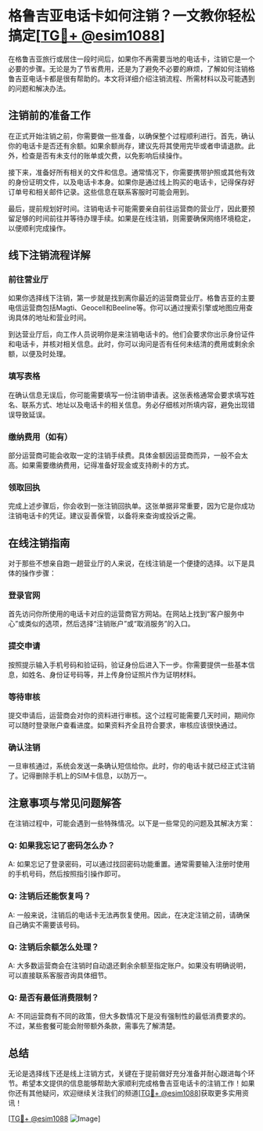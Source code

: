 # 格鲁吉亚电话卡如何注销？一文教你轻松搞定[[TG💪+ @esim1088](https://t.me/s/esim1088)]

在格鲁吉亚旅行或居住一段时间后，如果你不再需要当地的电话卡，注销它是一个必要的步骤。无论是为了节省费用，还是为了避免不必要的麻烦，了解如何注销格鲁吉亚电话卡都是很有帮助的。本文将详细介绍注销流程、所需材料以及可能遇到的问题和解决办法。

## 注销前的准备工作

在正式开始注销之前，你需要做一些准备，以确保整个过程顺利进行。首先，确认你的电话卡是否还有余额。如果余额尚存，建议先将其使用完毕或者申请退款。此外，检查是否有未支付的账单或欠费，以免影响后续操作。

接下来，准备好所有相关的文件和信息。通常情况下，你需要携带护照或其他有效的身份证明文件，以及电话卡本身。如果你是通过线上购买的电话卡，记得保存好订单号和相关邮件记录。这些信息在联系客服时可能会用到。

最后，提前规划好时间。注销电话卡可能需要亲自前往运营商的营业厅，因此要预留足够的时间前往并等待办理手续。如果是在线注销，则需要确保网络环境稳定，以便顺利完成操作。

## 线下注销流程详解

### 前往营业厅

如果你选择线下注销，第一步就是找到离你最近的运营商营业厅。格鲁吉亚的主要电信运营商包括Magti、Geocell和Beeline等。你可以通过搜索引擎或地图应用查询具体的地址和营业时间。

到达营业厅后，向工作人员说明你是来注销电话卡的。他们会要求你出示身份证件和电话卡，并核对相关信息。此时，你可以询问是否有任何未结清的费用或剩余余额，以便及时处理。

### 填写表格

在确认信息无误后，你可能需要填写一份注销申请表。这张表格通常会要求填写姓名、联系方式、地址以及电话卡的相关信息。务必仔细核对所填内容，避免出现错误导致延误。

### 缴纳费用（如有）

部分运营商可能会收取一定的注销手续费。具体金额因运营商而异，一般不会太高。如果需要缴纳费用，记得准备好现金或支持刷卡的方式。

### 领取回执

完成上述步骤后，你会收到一张注销回执单。这张单据非常重要，因为它是你成功注销电话卡的凭证。建议妥善保管，以备将来查询或投诉之需。

## 在线注销指南

对于那些不想亲自跑一趟营业厅的人来说，在线注销是一个便捷的选择。以下是具体的操作步骤：

### 登录官网

首先访问你所使用的电话卡对应的运营商官方网站。在网站上找到“客户服务中心”或类似的选项，然后选择“注销账户”或“取消服务”的入口。

### 提交申请

按照提示输入手机号码和验证码，验证身份后进入下一步。你需要提供一些基本信息，如姓名、身份证号码等，并上传身份证照片作为证明材料。

### 等待审核

提交申请后，运营商会对你的资料进行审核。这个过程可能需要几天时间，期间你可以随时登录账户查看进度。如果资料齐全且符合要求，审核应该很快通过。

### 确认注销

一旦审核通过，系统会发送一条确认短信给你。此时，你的电话卡就已经正式注销了。记得删除手机上的SIM卡信息，以防万一。

## 注意事项与常见问题解答

在注销过程中，可能会遇到一些特殊情况。以下是一些常见的问题及其解决方案：

### Q: 如果我忘记了密码怎么办？

A: 如果忘记了登录密码，可以通过找回密码功能重置。通常需要输入注册时使用的手机号码，然后按照指引操作即可。

### Q: 注销后还能恢复吗？

A: 一般来说，注销后的电话卡无法再恢复使用。因此，在决定注销之前，请确保自己确实不需要该号码。

### Q: 注销后余额怎么处理？

A: 大多数运营商会在注销时自动退还剩余余额至指定账户。如果没有明确说明，可以直接联系客服咨询具体细节。

### Q: 是否有最低消费限制？

A: 不同运营商有不同的政策，但大多数情况下是没有强制性的最低消费要求的。不过，某些套餐可能会附带额外条款，需事先了解清楚。

## 总结

无论是选择线下还是线上注销方式，关键在于提前做好充分准备并耐心跟进每个环节。希望本文提供的信息能够帮助大家顺利完成格鲁吉亚电话卡的注销工作！如果你还有其他疑问，欢迎继续关注我们的频道[[TG💪+ @esim1088](https://t.me/s/esim1088)]获取更多实用资讯！

[[TG💪+ @esim1088](https://t.me/s/esim1088) ![Image](https://i.postimg.cc/4NQfJmqS/Snipaste-2025-05-13-00-14-12.png)]